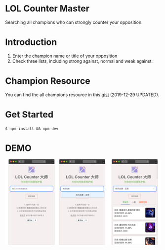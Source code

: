 LOL Counter Master
===
Searching all champions who can strongly counter your opposition.  

# Introduction
1. Enter the champion name or title of your opposition
2. Check three lists, including strong against, normal and weak against.

# Champion Resource
You can find the all champions resource in this [gist](https://gist.github.com/dcalsky/64d510479619b880b07569e85f370198) (2019-12-29 UPDATED).

# Get Started
`$ npm install && npm dev`

# DEMO
![demo](./images/demo.png)